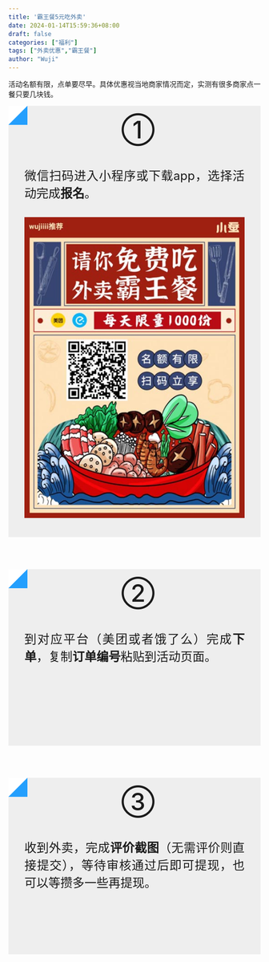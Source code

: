 ```yaml
---
title: '霸王餐5元吃外卖'
date: 2024-01-14T15:59:36+08:00
draft: false
categories: ["福利"]
tags: ["外卖优惠","霸王餐"]
author: "Wuji"
---
```


活动名额有限，点单要尽早。具体优惠视当地商家情况而定，实测有很多商家点一餐只要几块钱。

<!--more-->

<div class="container step-card-box">
	<div class="row">
		<div class="one-half column step-card">
			<div class="step-title">①</div>
			<div class="step-content">
				<p>微信扫码进入小程序或下载app，选择活动完成<strong>报名</strong>。</p>
				<img alt="5元吃外卖" src="img/xiaocan.jpg" style="margin:0;">  
			</div>
		</div>
		<div class="one-half column">
			<div class="step-card">
				<div class="step-title">②</div>
				<div class="step-content">
					<p>到对应平台（美团或者饿了么）完成<strong>下单</strong>，复制<strong>订单编号</strong>粘贴到活动页面。</p>
				</div>
			</div>
			<div class="step-card">
				<div class="step-title">③</div>
				<div class="step-content">
					<p>收到外卖，完成<strong>评价截图</strong>（无需评价则直接提交），等待审核通过后即可提现，也可以等攒多一些再提现。</p>
				</div>
			</div>
		</div>
	</div>

</div>


<style>
	.step-card {
		min-height: 20rem;
		padding-bottom: 2rem;
	    margin-bottom: 4rem;
	    background-color: rgba(228, 228, 228, 0.6);
	}

	.step-card .step-title {
		display: flex;
	    flex-wrap: wrap;
	    justify-content: space-between;
	    font-size: 3rem;
	    line-height: 2;
	    font-weight: 500;
	    margin-bottom: .5rem;
	}

	.step-card .step-title::before {
		content: '';
	    display: flex;
	    width: 0;
	    height: 0;
	    border: 1.2rem solid;
	    border-color: white transparent transparent white;
	    background: #249ffd;
	    position: relative;
	    margin-right: 2rem;
	}

	.step-card .step-title::after {
	    content: '';
	    display: flex;
	    width: 0;
	    height: 0;
	    border: .8rem solid;
	    border-color: transparent;
	    position: relative;
	    margin-right: 2rem;
	}

	.step-card .step-content {
	    font-size: 1.5rem;
	    text-align: justify;
	    padding: 0 2rem;
	}

	.step-card p {
		margin-bottom: 2rem;
	}

	@media (max-width: 750px) {
		.step-card {
			margin-bottom: 2rem;
		}
	}
	
</style>